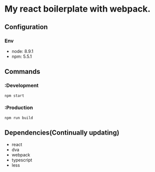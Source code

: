 # My react boilerplate with webpack.

## Configuration

### Env

- node: 8.9.1
- npm: 5.5.1

## Commands

### :Development

```npm start```

### :Production

```npm run build```

## Dependencies(Continually updating)

- react
- dva
- webpack
- typescript
- less
